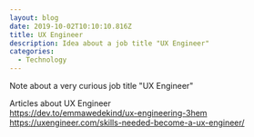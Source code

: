 ```yaml
---
layout: blog
date: 2019-10-02T10:10:10.816Z
title: UX Engineer
description: Idea about a job title "UX Engineer"
categories:
  - Technology
---
```

Note about a very curious job title "UX Engineer"

Articles about UX Engineer\
<a href="https://dev.to/emmawedekind/ux-engineering-3hem" target="_blank" rel="noopener noreferrer">https://dev.to/emmawedekind/ux-engineering-3hem</a>
<a href="https://uxengineer.com/skills-needed-become-a-ux-engineer/" target="_blank" rel="noopener noreferrer">https://uxengineer.com/skills-needed-become-a-ux-engineer/</a>


<!--Web制作を始めてから早13年。
まさかここまで続ける仕事になるとは考えてもおらず

デザイナーという言葉に憧れデザイナーを目指していたのですが、私の素質を見抜いたのか私はディレクターの方が向いている、と当時の業界ではよくあった何もしらないのに名前だけはディレクターという名のついた名ばかり新人Webディレクターが誕生しました。

何もできない

数年たち、ある程度のいろんなことが分かってきて、プロジェクトもスムーズに回せるようになってくると、自分のやりたいことがでてきて
しかし、自分で作れないというもどかしさ。
そこで、HTMLCSS

兄がソフトウェアエンジニアである影響もあり、
私の興味はエンジニアリングに向いてきました。

そして、フリーランスになってからは、ずーっとこの肩書きについて考えてきました。
Webデザイナーというにも、
デザインという言葉はすごく難しくて、どちらかというとコーディングも好きだったりする。

-->
